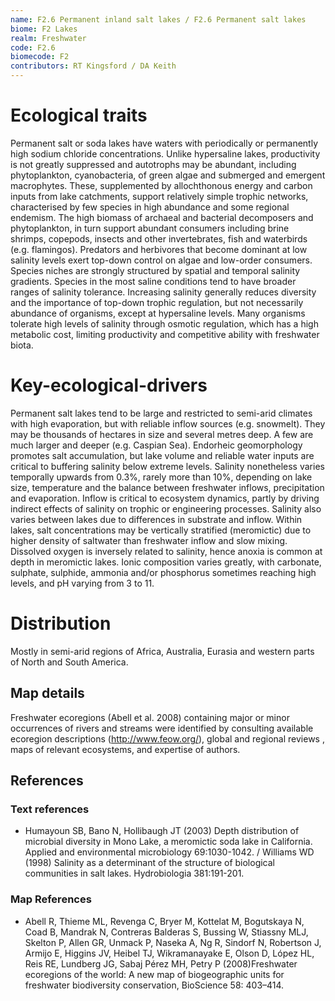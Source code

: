 ```yaml
---
name: F2.6 Permanent inland salt lakes / F2.6 Permanent salt lakes
biome: F2 Lakes
realm: Freshwater
code: F2.6
biomecode: F2
contributors: RT Kingsford / DA Keith
---
```


# Ecological traits

Permanent salt or soda lakes have waters with periodically or permanently high sodium chloride concentrations. Unlike hypersaline lakes, productivity is not greatly suppressed and autotrophs may be abundant, including phytoplankton, cyanobacteria, of green algae and submerged and emergent macrophytes. These, supplemented by allochthonous energy and carbon inputs from lake catchments, support relatively simple trophic networks, characterised by few species in high abundance and some regional endemism. The high biomass of archaeal and bacterial decomposers and phytoplankton, in turn support abundant consumers including brine shrimps, copepods, insects and other invertebrates, fish and waterbirds (e.g. flamingos). Predators and herbivores that become dominant at low salinity levels exert top-down control on algae and low-order consumers. Species niches are strongly structured by spatial and temporal salinity gradients. Species in the most saline conditions tend to have broader ranges of salinity tolerance. Increasing salinity generally reduces diversity and the importance of top-down trophic regulation, but not necessarily abundance of organisms, except at hypersaline levels. Many organisms tolerate high levels of salinity through osmotic regulation, which has a high metabolic cost, limiting productivity and competitive ability with freshwater biota.

# Key-ecological-drivers

Permanent salt lakes tend to be large and restricted to semi-arid climates with high evaporation, but with reliable inflow sources (e.g. snowmelt). They may be thousands of hectares in size and several metres deep. A few are much larger and deeper (e.g. Caspian Sea). Endorheic geomorphology promotes salt accumulation, but lake volume and reliable water inputs are critical to buffering salinity below extreme levels. Salinity nonetheless varies temporally upwards from 0.3%, rarely more than 10%, depending on lake size, temperature and the balance between freshwater inflows, precipitation and evaporation. Inflow is critical to ecosystem dynamics, partly by driving indirect effects of salinity on trophic or engineering processes. Salinity also varies between lakes due to differences in substrate and inflow. Within lakes, salt concentrations may be vertically stratified (meromictic) due to higher density of saltwater than freshwater inflow and slow mixing. Dissolved oxygen is inversely related to salinity, hence anoxia is common at depth in meromictic lakes. Ionic composition varies greatly, with carbonate, sulphate, sulphide, ammonia and/or phosphorus sometimes reaching high levels, and pH varying from 3 to 11.

# Distribution

Mostly in semi-arid regions of Africa, Australia, Eurasia and western parts of North and South America.

## Map details

Freshwater ecoregions (Abell et al. 2008) containing major or minor occurrences of rivers and streams were identified by consulting available ecoregion descriptions (http://www.feow.org/),  global and regional reviews , maps of relevant ecosystems, and expertise of authors.

## References
### Text references
* Humayoun SB, Bano N, Hollibaugh JT (2003) Depth distribution of microbial diversity in Mono Lake, a meromictic soda lake in California. Applied and environmental microbiology 69:1030-1042. / Williams WD (1998) Salinity as a determinant of the structure of biological communities in salt lakes. Hydrobiologia 381:191-201.
### Map References
* Abell R, Thieme ML, Revenga C, Bryer M, Kottelat M, Bogutskaya N, Coad B, Mandrak N, Contreras Balderas S, Bussing W, Stiassny MLJ, Skelton P, Allen GR, Unmack P, Naseka A, Ng R, Sindorf N, Robertson J, Armijo E, Higgins JV, Heibel TJ, Wikramanayake E, Olson D, López HL, Reis RE, Lundberg JG, Sabaj Pérez MH, Petry P (2008)Freshwater ecoregions of the world: A new map of biogeographic units for freshwater biodiversity conservation, BioScience 58: 403–414.

